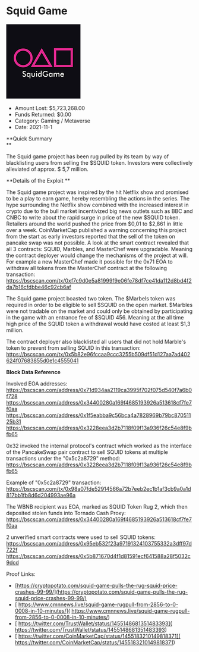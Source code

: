 # Squid Game
![Squid Game](/rektimages/Squid-Game.png)
- Amount Lost: $5,723,268.00
- Funds Returned: $0.00
- Category: Gaming / Metaverse
- Date: 2021-11-1

**Quick Summary  
**

The Squid game project has been rug pulled by its team by way of blacklisting users from selling the $SQUID token. Investors were collectively alleviated of approx. $ 5,7 million.

  


 **Details of the Exploit  **

The Squid game project was inspired by the hit Netflix show and promised to be a play to earn game, hereby resembling the actions in the series. The hype surrounding the Netflix show combined with the increased interest in crypto due to the bull market incentivized big news outlets such as BBC and CNBC to write about the rapid surge in price of the new $SQUID token. Retailers around the world pushed the price from $0,01 to $2,861 in little over a week. CoinMarketCap published a warning concerning this project from the start as early investors reported that the sell of the token on pancake swap was not possible. A look at the smart contract revealed that all 3 contracts: SQUID, Marbles, and MasterChef were upgradable. Meaning the contract deployer would change the mechanisms of the project at will.  
For example a new MasterChef made it possible for the 0x71 EOA to withdraw all tokens from the MasterChef contract at the following transaction:  
https://bscscan.com/tx/0xf7c9d0e5a81999f9e06fe78df7ce41da112d8bd4f2da7b16cfdbbe46c92cb6af

The Squid game project boasted two token. The $Marbels token was required in order to be eligible to sell $SQUID on the open market. $Marbles were not tradable on the market and could only be obtained by participating in the game with an entrance fee of $SQUID 456. Meaning at the all time high price of the SQUID token a withdrawal would have costed at least $1,3 million.

The contract deployer also blacklisted all users that did not hold Marble's token to prevent from selling SQUID in this transaction:  
https://bscscan.com/tx/0x5b82e96fccaa9ccc3255b509df51d127aa7ad402624f07683855d0e1c4555041

  


  


  


 **Block Data Reference**

Involved EOA addresses:  
https://bscscan.com/address/0x71d934aa2119ca3995f702f075d540f7a6b0f728  
https://bscscan.com/address/0x34400280a169f4685193926a513618cf7fe7f0aa  
https://bscscan.com/address/0x1f5eabba9c56bca4a7828969b79bc87051125b31  
https://bscscan.com/address/0x3228eea3d2b7118f09f13a936f26c54e8f9bfb65

  


  


0x32 invoked the internal protocol's contract which worked as the interface of the PancakeSwap pair contract to sell SQUID tokens at multiple transactions under the "0x5c2a8729" method:  
https://bscscan.com/address/0x3228eea3d2b7118f09f13a936f26c54e8f9bfb65  
  
Example of "0x5c2a8729" transaction:  
https://bscscan.com/tx/0x98a07fde52914566a72b7eeb2ec1b1af3cb9a0a1d817bb1fb8d6d204993ae96a  
  
The WBNB recipient was EOA, marked as SQUID Token Rug 2, which then deposited stolen funds into Tornado Cash Proxy:  
https://bscscan.com/address/0x34400280a169f4685193926a513618cf7fe7f0aa  
  
2 unverified smart contracts were used to sell SQUID tokens:  
https://bscscan.com/address/0x95eb532f23a97191324103755332a3dff97d722f  
https://bscscan.com/address/0x5b871670d4f1d81591ecf641588a28f5032c9dcd


Proof Links:
- [https://cryptopotato.com/squid-game-pulls-the-rug-squid-price-crashes-99-99/](https://cryptopotato.com/squid-game-pulls-the-rug-squid-price-crashes-99-99/)
- [ https://www.cmnnews.live/squid-game-rugpull-from-2856-to-0-0008-in-10-minutes/]( https://www.cmnnews.live/squid-game-rugpull-from-2856-to-0-0008-in-10-minutes/)
- [ https://twitter.com/TrustWallet/status/1455148681351483393]( https://twitter.com/TrustWallet/status/1455148681351483393)
- [ https://twitter.com/CoinMarketCap/status/1455183210149818371]( https://twitter.com/CoinMarketCap/status/1455183210149818371)


